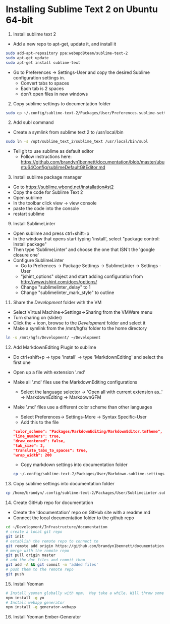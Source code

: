 Installing Sublime Text 2 on Ubuntu 64-bit
===========================================

1. Install sublime text 2
  * Add a new repo to apt-get, update it, and install it
   
  ```bash
  sudo add-apt-repository ppa:webupd8team/sublime-text-2
  sudo apt-get update
  sudo apt-get install sublime-text
  ```
  * Go to Preferences -> Settings-User and copy the desired Sublime configuration settings in.
    - Convert tabs to spaces
    - Each tab is 2 spaces
    - don't open files in new windows

2. Copy sublime settings to documentation folder
  
  ```bash
  sudo cp ~/.config/sublime-text-2/Packages/User/Preferences.sublime-settings Development/Infrastructure/documentation/sublimeSettings/
  ```

2. Add subl command
  * Create a symlink from sublime text 2 to /usr/local/bin
    
  ```bash
  sudo ln -s /opt/sublime_text_2/sublime_text /usr/local/bin/subl
  ```
  * Tell git to use sublime as default editor
    - Follow instructions here: https://github.com/brandyn1bennett/documentation/blob/master/ubuntu64Config/sublimeDefaultGitEditor.md

3. Install sublime package manager
  * Go to https://sublime.wbond.net/installation#st2
  * Copy the code for Sublime Text 2
  * Open sublime
  * In the toolbar click view -> view console
  * paste the code into the console
  * restart sublime

9. Install SublimeLinter
  * Open sublime and press ctrl+shift+p
  * In the window that opens start typing 'install', select "package control: Install package"
  * Then type 'SublimeLinter' and choose the one that ISN't the 'google closure one'
  * Configure SublimeLinter
    - Go to Prefrences -> Package Settings -> SublimeLinter -> Settings - User
    - "jshint_options" object and start adding configuration from http://www.jshint.com/docs/options/
    - Change "sublimelinter_delay" to 1
    - Change "sublimelinter_mark_style" to outline

11. Share the *Development* folder with the VM
  * Select Virtual Machine->Settings->Sharing from the VMWare menu
  * Turn sharing on (slider)
  * Click the + icon, browse to the *Development* folder and select it
  * Make a symlink from the /mnt/hgfs/ folder to the home directory

  ```bash
  ln -s /mnt/hgfs/Development/ ~/Development
  ```

12. Add MarkdownEditing Plugin to sublime
  * Do ctrl+shift+p -> type 'install' -> type 'MarkdownEditing' and select the first one
  * Open up a file with extension '.md'
  * Make all '.md' files use the MarkdownEditing configurations 
    - Select the language selector -> 'Open all with current extension as..' -> MarkdownEditing -> MarkdownGFM
  * Make '.md' files use a different color scheme than other languages
    - Select Preferences-> Settings-More -> Syntax Specific-User
    - Add this to the file
  
    ```json
    "color_scheme": "Packages/MarkdownEditing/MarkdownEditor.tmTheme",
    "line_numbers": true,
    "draw_centered": false,
    "tab_size": 2,
    "translate_tabs_to_spaces": true,
    "wrap_width": 200
    ```
    * Copy markdown settings into documentation folder
    
    ```bash
    cp ~/.config/sublime-text-2/Packages/User/Markdown.sublime-settings /mnt/hgfs/Development/infrastructure/documentation/
    ```

13. Copy sublime settings into documentation folder
  
  ```bash
  cp /home/brandyn/.config/sublime-text-2/Packages/User/SublimeLinter.sublime-settings /mnt/hgfs/Development/infrastructure/documentation/
  ```

14. Create GitHub repo for documentation
  * Create the 'documentation' repo on GitHub site with a readme.md
  * Connect the local documentation folder to the github repo
  
  ```bash
  cd ~/Development/Infrastructure/documentation
  # create a local git repo
  git init
  # establish the remote repo to connect to
  git remote add origin https://github.com/brandyn1bennett/documentation.git
  # merge with the remote repo
  git pull origin master
  # add the doc files and commit them
  git add -A && git commit -m 'added files'
  # push them to the remote repo
  git push
  ```

15. Install Yeoman
  
  ```bash
  # Install yeoman globally with npm.  May take a while. Will throw some errors but it's fine
  npm install -g yo
  # Install webapp generator
  npm install -g generator-webapp
  ```

16. Install Yeoman Ember-Generator

  ```bash
  

